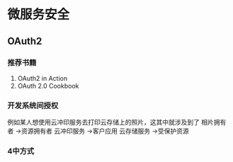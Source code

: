 # 微服务安全
## OAuth2
### 推荐书籍
1. OAuth2 in Action
2. OAuth 2.0 Cookbook

### 开发系统间授权
例如某人想使用云冲印服务去打印云存储上的照片，这其中就涉及到了
相片拥有者  ->资源拥有者
云冲印服务  ->客户应用
云存储服务  ->受保护资源

### 4中方式
















